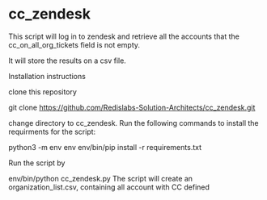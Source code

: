 # cc_zendesk

This script will log in to zendesk and retrieve all the accounts that the cc_on_all_org_tickets field is not empty.

It will store the results on a csv file.

 

Installation instructions



clone this repository 

git clone https://github.com/Redislabs-Solution-Architects/cc_zendesk.git

change directory to cc_zendesk.
Run the following commands to install the requirments for the script:



python3 -m env env
env/bin/pip install -r requirements.txt

Run the script by

env/bin/python cc_zendesk.py
The script will create an organization_list.csv, containing all account with CC defined
